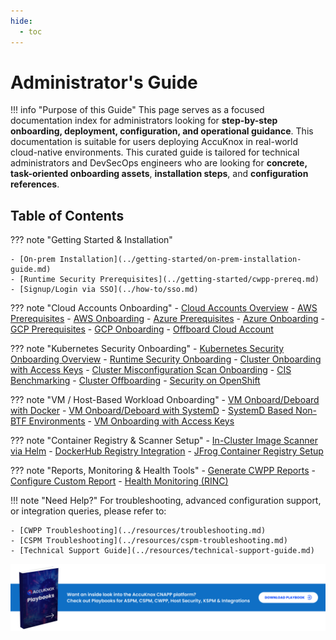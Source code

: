 ```yaml
---
hide:
  - toc
---
```


# Administrator's Guide

!!! info "Purpose of this Guide"
    This page serves as a focused documentation index for administrators looking for **step-by-step onboarding, deployment, configuration, and operational guidance**. This documentation is suitable for users deploying AccuKnox in real-world cloud-native environments. This curated guide is tailored for technical administrators and DevSecOps engineers who are looking for **concrete, task-oriented onboarding assets**, **installation steps**, and **configuration references**.


## Table of Contents

??? note "Getting Started & Installation"

    - [On-prem Installation](../getting-started/on-prem-installation-guide.md)
    - [Runtime Security Prerequisites](../getting-started/cwpp-prereq.md)
    - [Signup/Login via SSO](../how-to/sso.md)

??? note "Cloud Accounts Onboarding"
    - [Cloud Accounts Overview](../how-to/high-level-onboarding.md)
    - [AWS Prerequisites](../how-to/cspm-prereq-aws.md)
    - [AWS Onboarding](../how-to/aws-onboarding.md)
    - [Azure Prerequisites](../how-to/cspm-prereq-azure.md)
    - [Azure Onboarding](../how-to/azure-onboarding.md)
    - [GCP Prerequisites](../how-to/cspm-prereq-gcp.md)
    - [GCP Onboarding](../how-to/gcp-onboarding.md)
    - [Offboard Cloud Account](../how-to/cloud-offboarding.md)

??? note "Kubernetes Security Onboarding"
    - [Kubernetes Security Onboarding Overview](../how-to/k8s-security-onboarding.md)
    - [Runtime Security Onboarding](../how-to/cluster-onboarding.md)
    - [Cluster Onboarding with Access Keys](../how-to/cluster-onboarding-access-keys.md)
    - [Cluster Misconfiguration Scan Onboarding](../how-to/cluster-misconfig-scan-onboarding.md)
    - [CIS Benchmarking](../how-to/cis-benchmarking.md)
    - [Cluster Offboarding](../how-to/cluster-offboarding.md)
    - [Security on OpenShift](../getting-started/security-on-openshift.md)

??? note "VM / Host-Based Workload Onboarding"
    - [VM Onboard/Deboard with Docker](../how-to/vm-onboard-deboard-docker.md)
    - [VM Onboard/Deboard with SystemD](../how-to/vm-onboard-deboard-systemd.md)
    - [SystemD Based Non-BTF Environments](../how-to/systemd-nonbtf.md)
    - [VM Onboarding with Access Keys](../how-to/vm-onboard-access-keys.md)

??? note "Container Registry & Scanner Setup"
    - [In-Cluster Image Scanner via Helm](../how-to/in-cluster-image-scan-helm.md)
    - [DockerHub Registry Integration](../how-to/dockerhub.md)
    - [JFrog Container Registry Setup](../how-to/jfrog-container.md)

??? note "Reports, Monitoring & Health Tools"
    - [Generate CWPP Reports](../how-to/cwpp-reports-generation.md)
    - [Configure Custom Report](../how-to/custom-reports.md)
    - [Health Monitoring (RINC)](../how-to/RINC.md)

!!! note "Need Help?"
    For troubleshooting, advanced configuration support, or integration queries, please refer to:

    - [CWPP Troubleshooting](../resources/troubleshooting.md)
    - [CSPM Troubleshooting](../resources/cspm-troubleshooting.md)
    - [Technical Support Guide](../resources/technical-support-guide.md)

[![AccuKnox Playbook](./icons/playbook.png)](/how-to/playbook-overview/)
